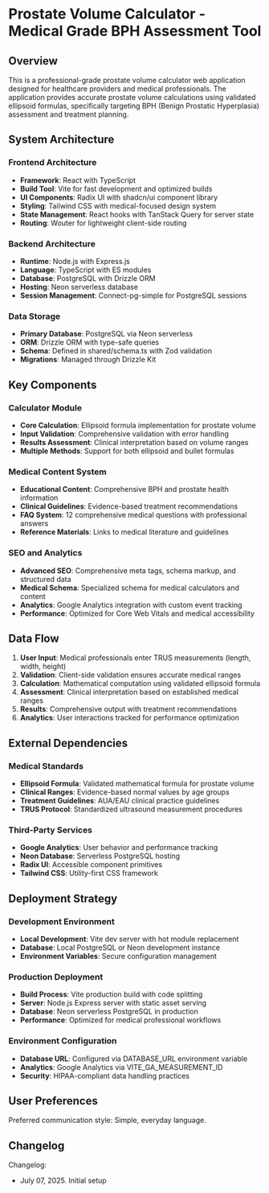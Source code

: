 # Prostate Volume Calculator - Medical Grade BPH Assessment Tool

## Overview

This is a professional-grade prostate volume calculator web application designed for healthcare providers and medical professionals. The application provides accurate prostate volume calculations using validated ellipsoid formulas, specifically targeting BPH (Benign Prostatic Hyperplasia) assessment and treatment planning.

## System Architecture

### Frontend Architecture
- **Framework**: React with TypeScript
- **Build Tool**: Vite for fast development and optimized builds
- **UI Components**: Radix UI with shadcn/ui component library
- **Styling**: Tailwind CSS with medical-focused design system
- **State Management**: React hooks with TanStack Query for server state
- **Routing**: Wouter for lightweight client-side routing

### Backend Architecture
- **Runtime**: Node.js with Express.js
- **Language**: TypeScript with ES modules
- **Database**: PostgreSQL with Drizzle ORM
- **Hosting**: Neon serverless database
- **Session Management**: Connect-pg-simple for PostgreSQL sessions

### Data Storage
- **Primary Database**: PostgreSQL via Neon serverless
- **ORM**: Drizzle ORM with type-safe queries
- **Schema**: Defined in shared/schema.ts with Zod validation
- **Migrations**: Managed through Drizzle Kit

## Key Components

### Calculator Module
- **Core Calculation**: Ellipsoid formula implementation for prostate volume
- **Input Validation**: Comprehensive validation with error handling
- **Results Assessment**: Clinical interpretation based on volume ranges
- **Multiple Methods**: Support for both ellipsoid and bullet formulas

### Medical Content System
- **Educational Content**: Comprehensive BPH and prostate health information
- **Clinical Guidelines**: Evidence-based treatment recommendations
- **FAQ System**: 12 comprehensive medical questions with professional answers
- **Reference Materials**: Links to medical literature and guidelines

### SEO and Analytics
- **Advanced SEO**: Comprehensive meta tags, schema markup, and structured data
- **Medical Schema**: Specialized schema for medical calculators and content
- **Analytics**: Google Analytics integration with custom event tracking
- **Performance**: Optimized for Core Web Vitals and medical accessibility

## Data Flow

1. **User Input**: Medical professionals enter TRUS measurements (length, width, height)
2. **Validation**: Client-side validation ensures accurate medical ranges
3. **Calculation**: Mathematical computation using validated ellipsoid formula
4. **Assessment**: Clinical interpretation based on established medical ranges
5. **Results**: Comprehensive output with treatment recommendations
6. **Analytics**: User interactions tracked for performance optimization

## External Dependencies

### Medical Standards
- **Ellipsoid Formula**: Validated mathematical formula for prostate volume
- **Clinical Ranges**: Evidence-based normal values by age groups
- **Treatment Guidelines**: AUA/EAU clinical practice guidelines
- **TRUS Protocol**: Standardized ultrasound measurement procedures

### Third-Party Services
- **Google Analytics**: User behavior and performance tracking
- **Neon Database**: Serverless PostgreSQL hosting
- **Radix UI**: Accessible component primitives
- **Tailwind CSS**: Utility-first CSS framework

## Deployment Strategy

### Development Environment
- **Local Development**: Vite dev server with hot module replacement
- **Database**: Local PostgreSQL or Neon development instance
- **Environment Variables**: Secure configuration management

### Production Deployment
- **Build Process**: Vite production build with code splitting
- **Server**: Node.js Express server with static asset serving
- **Database**: Neon serverless PostgreSQL in production
- **Performance**: Optimized for medical professional workflows

### Environment Configuration
- **Database URL**: Configured via DATABASE_URL environment variable
- **Analytics**: Google Analytics via VITE_GA_MEASUREMENT_ID
- **Security**: HIPAA-compliant data handling practices

## User Preferences

Preferred communication style: Simple, everyday language.

## Changelog

Changelog:
- July 07, 2025. Initial setup